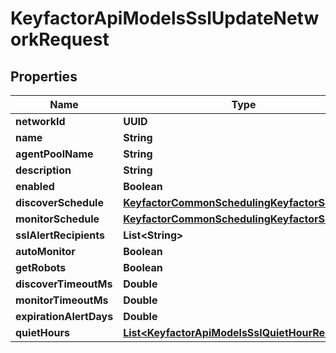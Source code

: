 

# KeyfactorApiModelsSslUpdateNetworkRequest


## Properties

| Name | Type | Description | Notes |
|------------ | ------------- | ------------- | -------------|
|**networkId** | **UUID** |  |  |
|**name** | **String** |  |  |
|**agentPoolName** | **String** |  |  |
|**description** | **String** |  |  |
|**enabled** | **Boolean** |  |  [optional] |
|**discoverSchedule** | [**KeyfactorCommonSchedulingKeyfactorSchedule**](KeyfactorCommonSchedulingKeyfactorSchedule.md) |  |  [optional] |
|**monitorSchedule** | [**KeyfactorCommonSchedulingKeyfactorSchedule**](KeyfactorCommonSchedulingKeyfactorSchedule.md) |  |  [optional] |
|**sslAlertRecipients** | **List&lt;String&gt;** |  |  [optional] |
|**autoMonitor** | **Boolean** |  |  [optional] |
|**getRobots** | **Boolean** |  |  [optional] |
|**discoverTimeoutMs** | **Double** |  |  [optional] |
|**monitorTimeoutMs** | **Double** |  |  [optional] |
|**expirationAlertDays** | **Double** |  |  [optional] |
|**quietHours** | [**List&lt;KeyfactorApiModelsSslQuietHourRequest&gt;**](KeyfactorApiModelsSslQuietHourRequest.md) |  |  [optional] |




